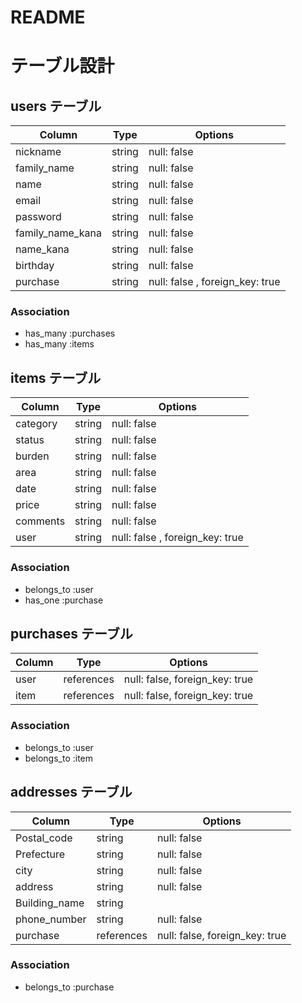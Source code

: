 # README

# テーブル設計

## users テーブル

| Column           | Type   | Options     |
| ---------------- | ------ | ----------- |
| nickname         | string | null: false |
| family_name      | string | null: false |
| name             | string | null: false |
| email            | string | null: false |
| password         | string | null: false |
| family_name_kana | string | null: false |
| name_kana        | string | null: false |
| birthday         | string | null: false |
| purchase         | string | null: false , foreign_key: true |

### Association

- has_many :purchases
- has_many :items

##  items テーブル

| Column   | Type   | Options     |
| -------- | ------ | ----------- |
| category | string | null: false |
| status   | string | null: false |
| burden   | string | null: false |
| area     | string | null: false |
| date     | string | null: false |
| price    | string | null: false |
| comments | string | null: false |
| user     | string | null: false , foreign_key: true |

### Association

- belongs_to :user
- has_one :purchase

## purchases テーブル

| Column | Type       | Options                        |
| ------ | ---------- | ------------------------------ |
| user   | references | null: false, foreign_key: true |
| item   | references | null: false, foreign_key: true |

### Association

- belongs_to :user
- belongs_to :item

## addresses テーブル

| Column       | Type       | Options                        |
| ------------ | ---------- | ------------------------------ |
| Postal_code  | string     | null: false                    |
| Prefecture   | string     | null: false                    |
| city         | string     | null: false                    |
| address      | string     | null: false                    |
| Building_name| string     |                                |
| phone_number | string     | null: false                    |
| purchase     | references | null: false, foreign_key: true |

### Association

- belongs_to :purchase
